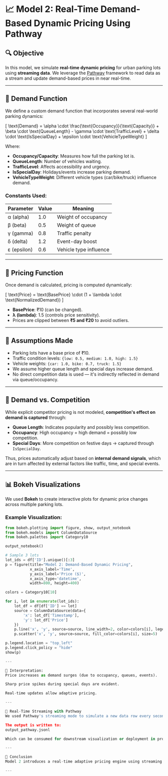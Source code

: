 # 📈 Model 2: Real-Time Demand-Based Dynamic Pricing Using Pathway

## 🔍 Objective
In this model, we simulate **real-time dynamic pricing** for urban parking lots using **streaming data**. We leverage the [Pathway](https://pathway.com) framework to read data as a stream and update demand-based prices in near real-time.

---

## 🧮 Demand Function

We define a custom demand function that incorporates several real-world parking dynamics:

\[
\text{Demand} = \alpha \cdot \frac{\text{Occupancy}}{\text{Capacity}} + \beta \cdot \text{QueueLength} - \gamma \cdot \text{TrafficLevel} + \delta \cdot \text{IsSpecialDay} + \epsilon \cdot \text{VehicleTypeWeight}
\]

Where:
- **Occupancy/Capacity**: Measures how full the parking lot is.
- **QueueLength**: Number of vehicles waiting.
- **TrafficLevel**: Affects accessibility and urgency.
- **IsSpecialDay**: Holidays/events increase parking demand.
- **VehicleTypeWeight**: Different vehicle types (car/bike/truck) influence demand.

### Constants Used:
| Parameter | Value | Meaning |
|----------|--------|---------|
| α (alpha)   | 1.0  | Weight of occupancy |
| β (beta)    | 0.5  | Weight of queue |
| γ (gamma)   | 0.8  | Traffic penalty |
| δ (delta)   | 1.2  | Event-day boost |
| ε (epsilon) | 0.6  | Vehicle type influence |

---

## 💸 Pricing Function

Once demand is calculated, pricing is computed dynamically:

\[
\text{Price} = \text{BasePrice} \cdot (1 + \lambda \cdot \text{NormalizedDemand})
\]

- **BasePrice**: ₹10 (can be changed).
- **λ (lambda)**: 1.5 (controls price sensitivity).
- Prices are clipped between **₹5 and ₹20** to avoid outliers.

---

## 🤔 Assumptions Made

- Parking lots have a base price of ₹10.
- Traffic condition levels: `{low: 0.5, medium: 1.0, high: 1.5}`
- Vehicle weights: `{car: 1.0, bike: 0.7, truck: 1.5}`
- We assume higher queue length and special days increase demand.
- No direct competition data is used — it's indirectly reflected in demand via queue/occupancy.

---

## 🧠 Demand vs. Competition

While explicit competitor pricing is not modeled, **competition's effect on demand is captured** through:
- **Queue Length**: Indicates popularity and possibly less competition.
- **Occupancy**: High occupancy = high demand = possibly low competition.
- **Special Days**: More competition on festive days → captured through `IsSpecialDay`.

Thus, prices automatically adjust based on **internal demand signals**, which are in turn affected by external factors like traffic, time, and special events.

---

## 📊 Bokeh Visualizations

We used **Bokeh** to create interactive plots for dynamic price changes across multiple parking lots.

### Example Visualization:
```python
from bokeh.plotting import figure, show, output_notebook
from bokeh.models import ColumnDataSource
from bokeh.palettes import Category10

output_notebook()

# Sample 3 lots
lot_ids = df['ID'].unique()[:3]
p = figure(title="Model 2: Demand-Based Dynamic Pricing",
           x_axis_label='Time',
           y_axis_label='Price ($)',
           x_axis_type='datetime',
           width=800, height=400)

colors = Category10[10]

for i, lot in enumerate(lot_ids):
    lot_df = df[df['ID'] == lot]
    source = ColumnDataSource(data={
        'x': lot_df['Timestamp'],
        'y': lot_df['Price']
    })
    p.line('x', 'y', source=source, line_width=2, color=colors[i], legend_label=f'Lot: {lot}')
    p.scatter('x', 'y', source=source, fill_color=colors[i], size=5)

p.legend.location = "top_left"
p.legend.click_policy = "hide"
show(p)

---

📌 Interpretation:
Price increases as demand surges (due to occupancy, queues, events).

Sharp price spikes during special days are evident.

Real-time updates allow adaptive pricing.

---

🚀 Real-Time Streaming with Pathway
We used Pathway's streaming mode to simulate a new data row every second. Custom UDFs (compute_demand, price_from_demand) dynamically update prices based on incoming data.

The output is written to:
output_pathway.jsonl

Which can be consumed for downstream visualization or deployment in production systems.

---

📝 Conclusion
Model 2 introduces a real-time adaptive pricing engine using streaming data. It intelligently adjusts prices based on internal signals without relying on external APIs, making it scalable and efficient.

---